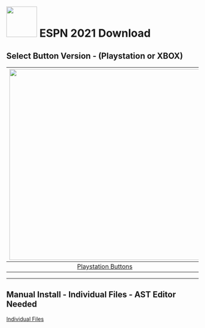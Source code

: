# <img width="80" src="https://github.com/dylanhale/ScorebugMods/blob/main/assets/images/ESPN20-22.png"> ESPN 2021 Download


## Select Button Version - (Playstation or XBOX)
| <img width="500" src="https://github.com/dylanhale/ScorebugMods/blob/main/assets/images/PlaystationC.png">  | <img width="500" src="https://github.com/dylanhale/ScorebugMods/blob/main/assets/images/XboxC.png">
|:---:|:---:|
| [Playstation Buttons](https://www.mediafire.com/file/uhaz53ecxd7sh8e/ESPN21-PSButtons.rar/file) | [XBOX Buttons](https://www.mediafire.com/file/nrybawi526ip8e9/ESPN21-XboxButtons.rar/file) |

---------
## Manual Install - Individual Files - AST Editor Needed
[Individual Files](https://github.com/cfbrevamped/CFBR-Easy-Installer)